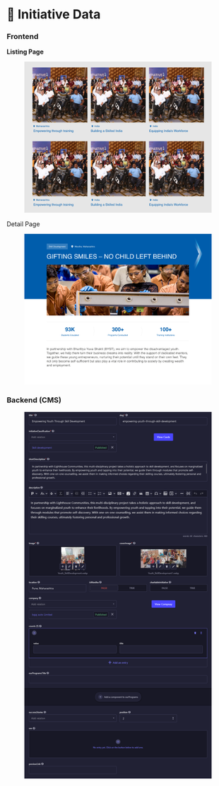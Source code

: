 # 📎 Initiative Data

### **Frontend**

**Listing Page**

<figure><img src="../../../.gitbook/assets/initiative-listing-list-section.png" alt=""><figcaption></figcaption></figure>

Detail Page

<figure><img src="../../../.gitbook/assets/initiative-detail-section.png" alt=""><figcaption></figcaption></figure>

### Backend (CMS)

<figure><img src="../../../.gitbook/assets/initiative-listing-list-section-cms.png" alt=""><figcaption></figcaption></figure>
